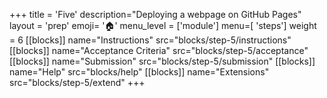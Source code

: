 +++
title = 'Five'
description="Deploying a webpage on GitHub Pages"
layout = 'prep'
emoji= '🏠'
menu_level = ['module']
menu=[ 'steps']
weight = 6
[[blocks]]
name="Instructions"
src="blocks/step-5/instructions"
[[blocks]]
name="Acceptance Criteria"
src="blocks/step-5/acceptance"
[[blocks]]
name="Submission"
src="blocks/step-5/submission"
[[blocks]]
name="Help"
src="blocks/help"
[[blocks]]
name="Extensions"
src="blocks/step-5/extend"
+++
